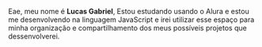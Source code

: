 Eae, meu nome é **Lucas Gabriel**, Estou estudando usando o Alura e estou me desenvolvendo na linguagem JavaScript e irei utilizar esse espaço para minha organização e compartilhamento dos meus possíveis projetos que dessenvolverei.
